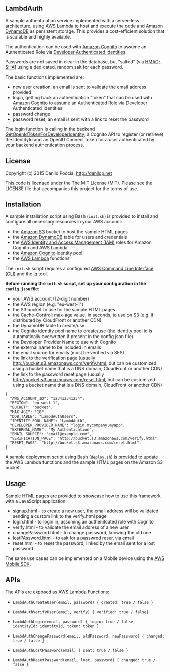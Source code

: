 ## LambdAuth

A sample authentication service implemented with a server-less architecture, using [AWS Lambda](http://aws.amazon.com/lambda/) to host and execute the code and [Amazon DynamoDB](http://aws.amazon.com/dynamodb/) as persistent storage. This provides a cost-efficient solution that is scalable and highly available.

The authentication can be used with [Amazon Cognito](http://aws.amazon.com/cognito/) to assume an Authenticated Role via [Developer Authenticated Identities](http://docs.aws.amazon.com/cognito/devguide/identity/developer-authenticated-identities/).

Passwords are not saved in clear in the database, but "salted" (via [HMAC-SHA1](http://en.wikipedia.org/wiki/Hash-based_message_authentication_code) using a dedicated, random salt for each password.

The basic functions implemented are:
- new user creation, an email is sent to validate the email address provided
- login, getting back an authentication "token" that can be used with Amazon Cognito to assume an Authenticated Role via Developer Authenticated Identities
- password change
- password reset, an email is sent with a link to reset the password

The login function is calling in the backend [GetOpenIdTokenForDeveloperIdentity](http://docs.aws.amazon.com/cognitoidentity/latest/APIReference/API_GetOpenIdTokenForDeveloperIdentity.html), a Cognito API to register (or retrieve) the IdentityId and an OpenID Connect token for a user authenticated by your backend authentication process.

## License

Copyright (c) 2015 Danilo Poccia, http://danilop.net

This code is licensed under the The MIT License (MIT). Please see the LICENSE file that accompanies this project for the terms of use.

## Installation

A sample installation script using Bash (`init.sh`) is provided to install and configure all necessary resources in your AWS account:

- the [Amazon S3](http://aws.amazon.com/s3/) bucket to host the sample HTML pages
- the [Amazon DynamoDB](http://aws.amazon.com/dynamodb/) table for users and credentials
- the [AWS Identity and Access Management (IAM)](http://aws.amazon.com/iam/) roles for Amazon Cognito and AWS Lambda
- the [Amazon Cognito](http://aws.amazon.com/cognito/) identity pool
- the [AWS Lambda](http://aws.amazon.com/lambda/) functions

The `init.sh` script requires a configured [AWS Command Line Interface (CLI)](http://aws.amazon.com/cli/) and the [jq](http://stedolan.github.io/jq/) tool.

**Before running the `init.sh` script, set up your configuration in the `config.json` file**:

- your AWS account (12-digit number)
- the AWS region (e.g. "eu-west-1")
- the S3 bucket to use for the sample HTML pages
- the Cache-Control: max-age value, in seconds, to use on S3 (e.g. if distributed by CloudFront or another CDN)
- the DynamoDB table to create/use
- the Cognito identity pool name to create/use (the identity pool id is automatically overwritten if present in the config.json file)
- the Developer Provider Name to use with Cognito
- the external name to be included in emails
- the email source for emails (must be verified via SES)
- the link to the verification page (usually http://bucket.s3.amazonaws.com/verify.html, but can be customized using a bucket name that is a DNS domain, CloudFront or another CDN)
- the link to the password reset page (usually http://bucket.s3.amazonaws.com/reset.html, but can be customized using a bucket name that is a DNS domain, CloudFront or another CDN)

```
{
  "AWS_ACCOUNT_ID": "123412341234",
  "REGION": "eu-west-1",
  "BUCKET": "bucket",
  "MAX_AGE": "10",
  "DDB_TABLE": "LambdAuthUsers",
  "IDENTITY_POOL_NAME": "LambdAuth",
  "DEVELOPER_PROVIDER_NAME": "login.mycompany.myapp",
  "EXTERNAL_NAME": "My Authentication",
  "EMAIL_SOURCE": "email@example.com",
  "VERIFICATION_PAGE": "http://bucket.s3.amazonaws.com/verify.html",
  "RESET_PAGE": "http://bucket.s3.amazonaws.com/reset.html",
}
```

A sample deployment script using Bash (`deploy.sh`) is provided to update the AWS Lambda functions and the sample HTML pages on the Amazon S3 bucket.

## Usage

Sample HTML pages are provided to showcase how to use this framework with a JavaScript application:

- signup.html - to create a new user, the email address will be validated sending a custom link to the verify.html page
- login.html - to login in, assuming an authenitcated role with Cognito
- verify.html - to validate the email address of a new user
- changePassword.html - to change password, knowing the old one
- lostPAssword.html - to ask for a passwrod reser, via email
- reset.html - to reset the password, linked by the email sent for a lost password

The same use cases can be implemented on a Mobile device using the [AWS Mobile SDK](http://aws.amazon.com/mobile/sdk/).

## APIs

The APIs are exposed as AWS Lambda Functions:

- `LambdAuthCreateUser(email, password) { created: true / false }`

- `LambdAuthVerifyUser(email, verify) { verified: true / false}`

- `LambdAuthLogin(email, password) { login: true / false,	identityId: identityId, token: token }`

- `LambdAuthChangePassword(email, oldPassword, newPassword) { changed: true / false }`

- `LambdAuthLostPassword(email) { sent: true / false }`

- `LambdAuthResetPassword(email, lost, password) { changed: true / false }`
